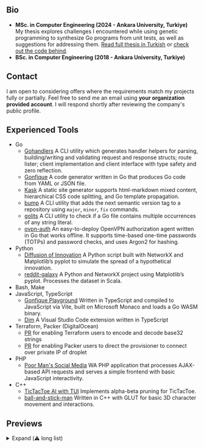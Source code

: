 ## Bio

-   **MSc. in Computer Engineering (2024 - Ankara University, Turkiye)**  
     My thesis explores challenges I encountered while using genetic programming to synthesize Go programs from unit tests, as well as suggestions for addressing them.
    [Read full thesis in Turkish](https://tez.yok.gov.tr/UlusalTezMerkezi/TezGoster?key=weFMBHaUra8rsS5wi2bmHDKlIvi-IwlFkdPWTMwNi0k9Pt1C4PzNAFzxcjzHPgAW) or [check out the code behind](https://github.com/ufukty/tde/tree/main/app/internal/evolution).
-   **BSc. in Computer Engineering (2018 - Ankara University, Turkiye)**

## Contact

I am open to considering offers where the requirements match my projects fully or partially. Feel free to send me an email using **your organization provided account**. I will respond shortly after reviewing the company's public profile.

## Experienced Tools

-   Go
    -   [Gohandlers](https://github.com/ufukty/gohandlers) A CLI utility which generates handler helpers for parsing, building/writing and validating request and response structs; route lister; client implementation and client interface with type safety and zero reflection.
    -   [Gonfique](https://github.com/ufukty/gonfique) A code generator written in Go that produces Go code from YAML or JSON file.
    -   [Kask](https://github.com/ufukty/kask) A static site generator supports html-markdown mixed content, hierarchical CSS code splitting, and Go template propagation.
    -   [bump](https://github.com/ufukty/bump) A CLI utility that adds the next semantic version tag to a repository using `major`, `minor`, `fix` commands.
    -   [golits](https://github.com/ufukty/golits) A CLI utility to check if a Go file contains multiple occurrences of any string literal.
    -   [ovpn-auth](https://github.com/ufukty/ovpn-auth) An easy-to-deploy OpenVPN authorization agent written in Go that works offline. It supports time-based one-time passwords (TOTPs) and password checks, and uses Argon2 for hashing.
-   Python
    -   [Diffusion of Innovation](https://github.com/ufukty/diffusion-of-innovation) A Python script built with NetworkX and Matplotlib’s pyplot to simulate the spread of a hypothetical innovation.
    -   [reddit-galaxy](https://github.com/ufukty/reddit-galaxy) A Python and NetworkX project using Matplotlib’s pyplot. Processes the dataset in Scala.
-   Bash, Make
-   JavaScript, TypeScript
    -   [Gonfique Playground](https://github.com/ufukty/gonfique-playground) Written in TypeScript and compiled to JavaScript via Vite, built on Microsoft Monaco and loads a Go WASM binary.
    -   [Dim](https://github.com/ufukty/dim) A Visual Studio Code extension written in TypeScript
-   Terraform, Packer (DigitalOcean)
    -   [PR](https://github.com/hashicorp/terraform/pull/29127) for enabling Terraform users to encode and decode base32 strings
    -   [PR](https://github.com/hashicorp/packer/pull/10093) for enabling Packer users to direct the provisioner to connect over private IP of droplet
-   PHP
    -   [Poor Man's Social Media](https://github.com/ufukty/poor-man-s-social-media) WA PHP application that processes AJAX-based API requests and serves a simple frontend with basic JavaScript interactivity.
-   C++
    -   [TicTacToe AI with TUI](https://github.com/ufukty/TicTacToe-AI) Implements alpha-beta pruning for TicTacToe.
    -   [ball-and-stick-man](https://github.com/ufukty/ball-and-stick-man) Written in C++ with GLUT for basic 3D character movement and interactions.

## Previews

<details>
<summary>Expand (⚠️ long list)</summary>

### [Gonfique Playground](https://github.com/ufukty/gonfique-playground)

[![Screenshot of Gonfique Playground](assets/gp.png)](https://github.com/ufukty/gonfique-playground)

Gonfique Playground brings Gonfique to the browser. It is a web app built on the Monaco editor and Golang WASM, providing an extremely responsive development environment where you can see the results of changes to the input file and Gonfique config in real time. Written in TypeScript and built with Vite to produce static files, it still works offline.

### [Gonfique](https://github.com/ufukty/gonfique)

[![Gonfique logo](assets/gonfique.png)](https://github.com/ufukty/gonfique)

An offline, customizable tool that generates Go code for YAML or JSON files, designed for those seeking an alternative to Mholt’s JSON-to-Go. The pre-alpha of version 2 introduces new features such as overriding resolved type expressions, implementing struct iterators, providing a choice between struct or map representations for JSON/YAML objects, and assigning parent references to nodes. It also improves existing capabilities, such as auto-generated type names that avoid collisions by choosing the shortest semantically valid name, and importing external packages for type replacement.

### [Dim](https://github.com/ufukty/dim)

[![Dim logo](assets/dim.png)](https://github.com/ufukty/dim)

A Visual Studio Code extension that reduces the opacity of matching statements and expressions to help the main logic stand out. Originally intended for pushing Go’s error-wrapping blocks and JavaScript logging lines slightly into the background.

### [ovpn-auth](https://github.com/ufukty/ovpn-auth)

Provides basic authentication for an OpenVPN server. It supports TOTP-based codes and password checks and uses Argon2 to handle hashing securely.

### [Reddit Galaxy (2021)](https://github.com/ufukty/reddit-galaxy)

Shows the connections between subreddits based on shared links; one end of the link is orange, the other is blue. Built with Apache Spark, Python, and Matplotlib.

[![reddit galaxy](assets/reddit-galaxy.jpg)](https://github.com/ufukty/reddit-galaxy)

### [Diffusion of Innovation simulation (2020)](https://github.com/ufukty/diffusion-of-innovation)

Simulates the spread of a hypothetical innovation in different types of communities, where members progress through seven states (from initial awareness to confirmation). Observes the resulting s-curve of adoption and the role of high-degree nodes. Created using Python, Matplotlib, and NetworkX.

[![diffusion of innovation project screen capture](assets/doi.gif)](https://github.com/ufukty/doi)

### [ball-and-stick-man (2016)](https://github.com/ufukty/ball-and-stick-man)

A basic 3D demonstration with a movable camera, animated arms, a “tour” mode, and waving interactions. Created with C++ and OpenGL (GLUT).

[![footage for ball-and-stick-man project](assets/ball-and-stick.gif)](https://github.com/ufukty/ball-and-stick-man)

### [Poor Man's Social Media (2016,2024)](https://github.com/ufukty/poor-man-s-social-media)

A PHP-based application that processes AJAX calls to an API and provides a straightforward frontend for user interaction with JavaScript.

[![screen capture of poor man's social media project](assets/social.gif)](https://github.com/ufukty/poor-man-s-social-media)

</details>

